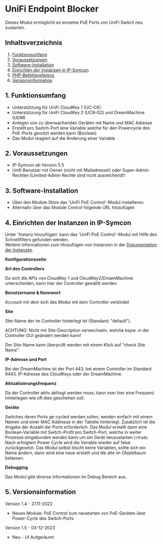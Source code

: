 # UniFi Endpoint Blocker
Dieses Modul ermöglicht es einzelne PoE Ports von UniFi Switch neu zustarten.

## Inhaltsverzeichnis

1. [Funktionsumfang](#1-funktionsumfang)
2. [Voraussetzungen](#2-voraussetzungen)
3. [Software-Installation](#3-software-installation)
4. [Einrichten der Instanzen in IP-Symcon](#4-einrichten-der-instanzen-in-ip-symcon)
5. [PHP-Befehlsreferenz](#5-php-befehlsreferenz)
6. [Versionsinformation](#6-versionsinformation)


## 1. Funktionsumfang

* Unterstützung für UniFi CloudKey 1 (UC-CK)
* Unterstützung für UniFi CloudKey 2 (UCK-G2) und DreamMachine (UDM)
* Anlegen von zu überwachenden Geräten mit Name und MAC Adresse 
* Erstellt pro Switch-Port eine Variable welche für den Powercycle des PoE-Ports genutzt werden kann (Boolean)
* Das Modul reagiert auf die Änderung einer Variable

## 2. Voraussetzungen

- IP-Symcon ab Version 5.5
- Unifi Benutzer mit Owner (nicht mit Mailadresse!) oder Super-Admin Rechten (Limited-Admin Rechte sind nicht ausreichend!)

## 3. Software-Installation

* Über den Module Store das 'UniFi PoE Control'-Modul installieren.
* Alternativ über das Module Control folgende URL hinzufügen

## 4. Einrichten der Instanzen in IP-Symcon

Unter 'Instanz hinzufügen' kann das 'UniFi PoE Control'-Modul mit Hilfe des Schnellfilters gefunden werden.  
Weitere Informationen zum Hinzufügen von Instanzen in der [Dokumentation der Instanzen](https://www.symcon.de/service/dokumentation/konzepte/instanzen/#Instanz_hinzufügen)

__Konfigurationsseite__:

**Art des Controllers**

Da sich die APIs von CloudKey 1 und CloudKey2/DreamMachine unterscheiden, kann hier der Controller gewählt werden

**Benutzername & Kennwort**

Account mit dem sich das Modul mit dem Controller verbindet

**Site**

Site-Name der im Controller hinterlegt ist (Standard: "default").

ACHTUNG: Nicht mit Site-Description verwechseln, welche bspw. in der Controller GUI geändert werden kann!

Der Site-Name kann überprüft werden mit einem Klick auf "check Site Name".

**IP-Adresse und Port**

Bei der DreamMachine ist der Port 443, bei einem Controller im Standard 8443. IP-Adresse des CloudKeys oder der DreamMachine.

**Aktualisierungsfrequenz**

Da der Controller aktiv abfragt werden muss, kann man hier eine Frequenz hinterlegen wie oft dies geschehen soll. 

**Geräte**

Switches deren Ports ge-cycled werden sollen, werden einfach mit einem Namen und einer MAC Addresse in der Tabelle hinterlegt. Zusätzlich ist die Angabe der Anzahl der Ports erforderlich.
Das Modul erstellt dann eine Boolean-Variable mit Switch-Profil pro Switch-Port, welche in weiter Prozesse eingebunden werden kann um ein Gerät neuzustarten (=true). Nach erfolgtem Power Cycle wird die Variable wieder auf false zurückgesetzt.
Das Modul selbst löscht keine Variablen, sollte sich ein Name ändern, dann wird eine neue erstellt und die alte im Objektbaum belassen.

**Debugging**

Das Modul gibt diverse Informationen im Debug Bereich aus. 

## 5. Versionsinformation

Version 1.4 - 27.11-2022
* Neues Module: PoE Control zum neustarten von PoE-Geräten über Power-Cycle des Switch-Ports

Version 1.5 - 03-12-2023
* Neu - UI Aufgeräumt
